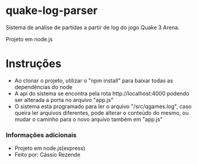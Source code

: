 # quake-log-parser

Sistema de análise de partidas a partir de log do jogo Quake 3 Arena.

Projeto em node.js

# Instruções
- Ao clonar o projeto, utilizar o "npm install" para baixar todas as dependências do node
- A api do sistema se encontra pela rota http://localhost:4000 podendo ser alterada a porta no arquivo "app.js"
- O sistema esta programado para ler o arquivo "/src/qgames.log", caso queira ler arquivos diferentes, pode alterar o conteúdo do mesmo, ou mudar o caminho para o novo arquivo também em "app.js"

### Informações adicionais
- Projeto em node.js(express)
- Feito por: Cássio Rezende
